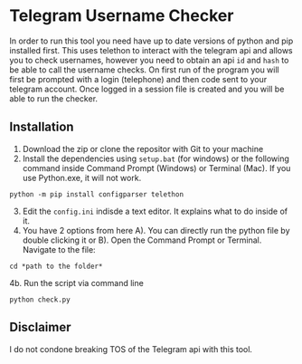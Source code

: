 # Telegram Username Checker

In order to run this tool you need have up to date versions of python and pip installed first. This uses telethon to interact with the telegram api and allows you to check usernames, however you need to obtain an api `id` and `hash` to be able to call the username checks. On first run of the program you will first be prompted with a login (telephone) and then code sent to your telegram account. Once logged in a session file is created and you will be able to run the checker.

## Installation

1. Download the zip or clone the repositor with Git to your machine
2. Install the dependencies using `setup.bat` (for windows) or the following command inside Command Prompt (Windows) or Terminal (Mac). If you use Python.exe, it will not work.

```
python -m pip install configparser telethon

```

3. Edit the `config.ini` indisde a text editor. It explains what to do inside of it.
4. You have 2 options from here
 A). You can directly run the python file by double clicking it or
 B). Open the Command Prompt or Terminal. Navigate to the file:

```
cd *path to the folder*
```

4b. Run the script via command line 

```
python check.py
```

## Disclaimer
I do not condone breaking TOS of the Telegram api with this tool.
